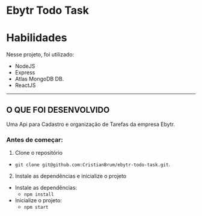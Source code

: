 # Ebytr Todo Task

# Habilidades

Nesse projeto, foi utilizado:

  - NodeJS
  - Express
  - Atlas MongoDB DB.
  - ReactJS
---


## O QUE FOI DESENVOLVIDO

Uma Api para Cadastro e organização de  Tarefas da empresa Ebytr.


### Antes de começar:

1. Clone o repositório
  * `git clone git@github.com:CristianBrum/ebytr-todo-task.git`.


2. Instale as dependências e inicialize o projeto
  * Instale as dependências:
    * `npm install`
  * Inicialize o projeto:
    * `npm start`
